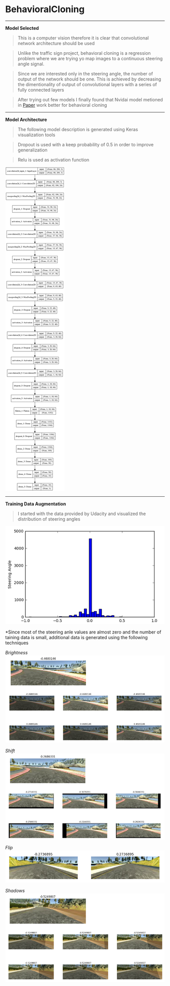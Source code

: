 # BehavioralCloning
___
**Model Selected**

> This is a computer vision therefore it is clear that convolutional network architecture should be used  

> Unlike the traffic sign project, behavioral cloning is a regression problem where we are trying yo map images to a continuous 
steering angle signal.

> Since we are interested only in the steering angle, the number of output of the network should be one. This is achieved by 
decreasing the dimentionality of output of convolutional layers with a series of fully connected layers

> After trying out few models I finally found that Nvidai model metioned in [Paper](http://images.nvidia.com/content/tegra/automotive/images/2016/solutions/pdf/end-to-end-dl-using-px.pdf) work better for behavioral cloning
___

**Model Architecture**

> The following model description is generated using Keras visualization tools

> Dropout is used with a keep probability of 0.5 in order to improve generalization

> Relu is used as activation function

![Model Architecture](https://github.com/Jasmamu1992/BehavioralCloning/blob/master/model.png)

___

**Training Data Augmentation**

> I started with the data provided by Udacity and visualized the distribution of steering angles

![Steering Angles Histogram](https://github.com/Jasmamu1992/BehavioralCloning/blob/master/Screenshot%20from%202017-01-10%2019-35-24.png)

*Since most of the steering anle values are almost zero and the number of taining data is small, additional data is generated using the following techniques

*Brightness*
![Brightness](https://github.com/Jasmamu1992/BehavioralCloning/blob/master/Brightness.png)

*Shift*
![Brightness](https://github.com/Jasmamu1992/BehavioralCloning/blob/master/Shift.png)

*Flip*
![Flip](https://github.com/Jasmamu1992/BehavioralCloning/blob/master/Flip.png)

*Shadows*
![Shadows](https://github.com/Jasmamu1992/BehavioralCloning/blob/master/Shadows.png)







